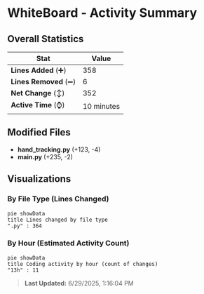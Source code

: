 # WhiteBoard - Activity Summary 

## Overall Statistics

| Stat                   | Value                                                             |
| ---------------------- | ----------------------------------------------------------------- |
| **Lines Added** (➕)   | 358                                          |
| **Lines Removed** (➖) | 6                                        |
| **Net Change** (↕)    | 352                |
| **Active Time** (⌚)   | 10 minutes |


## Modified Files
- **hand_tracking.py** (+123, -4)
- **main.py** (+235, -2)

## Visualizations

### By File Type (Lines Changed)

```mermaid
pie showData
title Lines changed by file type
".py" : 364
```

### By Hour (Estimated Activity Count)

```mermaid
pie showData
title Coding activity by hour (count of changes)
"13h" : 11
```


> **Last Updated:** 6/29/2025, 1:16:04 PM